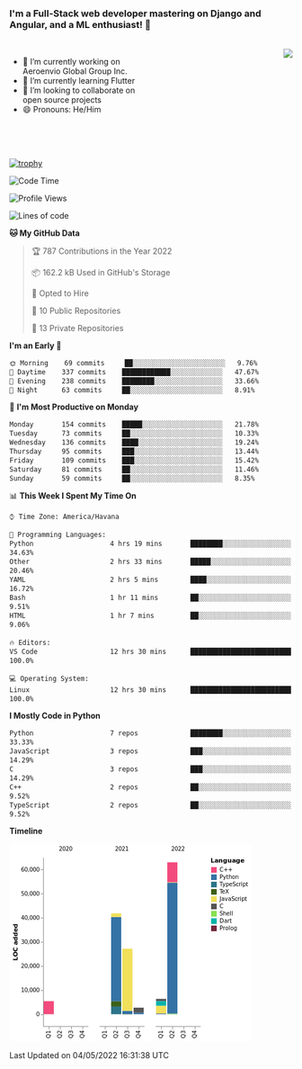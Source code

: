 ### I'm a Full-Stack web developer mastering on Django and Angular, and a ML enthusiast!  👋

<br/>

<img align="right" height="250"  src="https://media1.giphy.com/media/qgQUggAC3Pfv687qPC/giphy.gif?cid=ecf05e470ttfxgsj072btembitu1zn4ti3t3cdyg4jo5b3by&rid=giphy.gif&ct=g" />

 <div style="width:50%">
    <ul>
      <li>🔭 I’m currently working on Aeroenvio Global Group Inc.</li>
      <li>🌱 I’m currently learning Flutter</li>
      <li>👯 I’m looking to collaborate on open source projects</li>
      <li>😄 Pronouns: He/Him</li>
<!--       <li>⚡ Fun fact: I started my first professional project for a company as web dev without knowing any JS </li> -->
    </ul>
  </div>
  
<br/><br/><br/>

[![trophy](https://github-profile-trophy.vercel.app/?username=dfg-98&row=3&column=3&theme=monokai)](https://github.com/ryo-ma/github-profile-trophy)


<!--START_SECTION:waka-->
![Code Time](http://img.shields.io/badge/Code%20Time-170%20hrs%208%20mins-blue)

![Profile Views](http://img.shields.io/badge/Profile%20Views-2-blue)

![Lines of code](https://img.shields.io/badge/From%20Hello%20World%20I%27ve%20Written-146%20Thousand%20lines%20of%20code-blue)

**🐱 My GitHub Data** 

> 🏆 787 Contributions in the Year 2022
 > 
> 📦 162.2 kB Used in GitHub's Storage 
 > 
> 💼 Opted to Hire
 > 
> 📜 10 Public Repositories 
 > 
> 🔑 13 Private Repositories  
 > 
**I'm an Early 🐤** 

```text
🌞 Morning    69 commits     ██░░░░░░░░░░░░░░░░░░░░░░░   9.76% 
🌆 Daytime    337 commits    ████████████░░░░░░░░░░░░░   47.67% 
🌃 Evening    238 commits    ████████░░░░░░░░░░░░░░░░░   33.66% 
🌙 Night      63 commits     ██░░░░░░░░░░░░░░░░░░░░░░░   8.91%

```
📅 **I'm Most Productive on Monday** 

```text
Monday       154 commits    █████░░░░░░░░░░░░░░░░░░░░   21.78% 
Tuesday      73 commits     ██░░░░░░░░░░░░░░░░░░░░░░░   10.33% 
Wednesday    136 commits    ████░░░░░░░░░░░░░░░░░░░░░   19.24% 
Thursday     95 commits     ███░░░░░░░░░░░░░░░░░░░░░░   13.44% 
Friday       109 commits    ███░░░░░░░░░░░░░░░░░░░░░░   15.42% 
Saturday     81 commits     ██░░░░░░░░░░░░░░░░░░░░░░░   11.46% 
Sunday       59 commits     ██░░░░░░░░░░░░░░░░░░░░░░░   8.35%

```


📊 **This Week I Spent My Time On** 

```text
⌚︎ Time Zone: America/Havana

💬 Programming Languages: 
Python                   4 hrs 19 mins       ████████░░░░░░░░░░░░░░░░░   34.63% 
Other                    2 hrs 33 mins       █████░░░░░░░░░░░░░░░░░░░░   20.46% 
YAML                     2 hrs 5 mins        ████░░░░░░░░░░░░░░░░░░░░░   16.72% 
Bash                     1 hr 11 mins        ██░░░░░░░░░░░░░░░░░░░░░░░   9.51% 
HTML                     1 hr 7 mins         ██░░░░░░░░░░░░░░░░░░░░░░░   9.06%

🔥 Editors: 
VS Code                  12 hrs 30 mins      █████████████████████████   100.0%

💻 Operating System: 
Linux                    12 hrs 30 mins      █████████████████████████   100.0%

```

**I Mostly Code in Python** 

```text
Python                   7 repos             ████████░░░░░░░░░░░░░░░░░   33.33% 
JavaScript               3 repos             ███░░░░░░░░░░░░░░░░░░░░░░   14.29% 
C                        3 repos             ███░░░░░░░░░░░░░░░░░░░░░░   14.29% 
C++                      2 repos             ██░░░░░░░░░░░░░░░░░░░░░░░   9.52% 
TypeScript               2 repos             ██░░░░░░░░░░░░░░░░░░░░░░░   9.52%

```


**Timeline**

![Chart not found](https://raw.githubusercontent.com/dfg-98/dfg-98/main/charts/bar_graph.png) 


 Last Updated on 04/05/2022 16:31:38 UTC
<!--END_SECTION:waka-->
